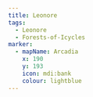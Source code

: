 ```yaml
---
title: Leonore
tags:
  - Leonore
  - Forests-of-Icycles
marker:
  - mapName: Arcadia
    x: 190
    y: 193
    icon: mdi:bank
    colour: lightblue
---
```


